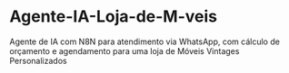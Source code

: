 # Agente-IA-Loja-de-M-veis
Agente de IA com N8N para atendimento via WhatsApp, com cálculo de orçamento e agendamento para uma loja de Móveis Vintages Personalizados
